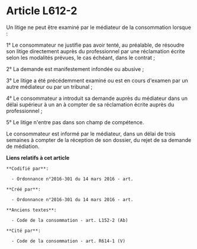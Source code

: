 # Article L612-2

Un litige ne peut être examiné par le médiateur de la consommation lorsque :

1° Le consommateur ne justifie pas avoir tenté, au préalable, de résoudre son litige directement auprès du professionnel par
une réclamation écrite selon les modalités prévues, le cas échéant, dans le contrat ;

2° La demande est manifestement infondée ou abusive ;

3° Le litige a été précédemment examiné ou est en cours d'examen par un autre médiateur ou par un tribunal ;

4° Le consommateur a introduit sa demande auprès du médiateur dans un délai supérieur à un an à compter de sa réclamation
écrite auprès du professionnel ;

5° Le litige n'entre pas dans son champ de compétence.

Le consommateur est informé par le médiateur, dans un délai de trois semaines à compter de la réception de son dossier, du
rejet de sa demande de médiation.

**Liens relatifs à cet article**

	**Codifié par**:

	  - Ordonnance n°2016-301 du 14 mars 2016 - art.

	**Créé par**:

	  - Ordonnance n°2016-301 du 14 mars 2016 - art.

	**Anciens textes**:

	  - Code de la consommation - art. L152-2 (Ab)

	**Cité par**:

	  - Code de la consommation - art. R614-1 (V)
